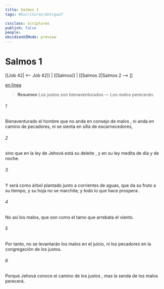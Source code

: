 ```yaml
---
title: Salmos 1
tags: #Escrituras\AntiguoT

cssclass: scriptures
publish: false
people:
obsidianUIMode: preview
---
```


# Salmos 1
[[Job 42| <-- Job 42]] | [[Salmos]] | [[Salmos 2|Salmos 2 --> ]]

[en línea](https://churchofjesuschrist.org/study/scriptures/ot/ps/1?lang=spa)

> __Resumen__
Los justos son bienaventurados — Los malos perecerán.

###### 1 
Bienaventurado
 el hombre que no anda en consejo de 
malos
,
ni anda en camino de pecadores,
ni se sienta en silla de escarnecedores,

###### 2 
sino que en la 
ley
 de Jehová está su 
deleite
,
y en su ley 
medita
 de día y de noche.

###### 3 
Y será como 
árbol
 plantado junto a corrientes de aguas,
que da su fruto a su tiempo,
y su hoja no se marchita;
y todo lo que hace 
prospera
.

###### 4 
No así los malos,
que son como el 
tamo
 que arrebata el viento.

###### 5 
Por tanto, no se levantarán los malos en el juicio,
ni los pecadores en la congregación de los justos.

###### 6 
Porque Jehová conoce el camino de los 
justos
,
mas la senda de los 
malos
 perecerá.


